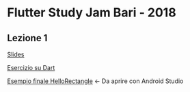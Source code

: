 # Flutter Study Jam Bari - 2018

## Lezione 1
[Slides](https://github.com/2coffees1team/flutterStudyJam/blob/master/Lezione%201/slides.pdf)

[Esercizio su Dart](https://github.com/2coffees1team/flutterStudyJam/blob/master/Lezione%201/esercizio.dart)

[Esempio finale HelloRectangle](https://github.com/2coffees1team/flutterStudyJam/tree/master/Lezione%201/hello_rectangle)
<- Da aprire con Android Studio
